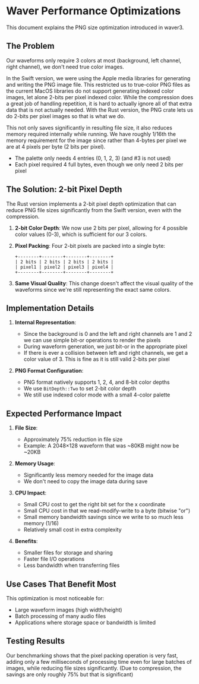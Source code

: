 # Waver Performance Optimizations

This document explains the PNG size optimization introduced in waver3.

## The Problem

Our waveforms only require 3 colors at most (background, left channel,
right channel), we don't need true color images.

In the Swift version, we were using the Apple media libraries for generating
and writing the PNG image file.  This restricted us to true-color PNG files as
the current MacOS libraries do not support generating indexed color images,
let alone 2-bits per pixel indexed color.  While the compression does a great
job of handling repetition, it is hard to actually ignore all of that extra
data that is not actually needed.  With the Rust version, the PNG crate lets
us do 2-bits per pixel images so that is what we do.

This not only saves significantly in resulting file size, it also reduces
memory required internally while running.  We have roughly 1/16th the memory
requirement for the image since rather than 4-bytes per pixel we are at 4 pixels
per byte (2 bits per pixel).

- The palette only needs 4 entries (0, 1, 2, 3) (and #3 is not used)
- Each pixel required 4 full bytes, even though we only need 2 bits per pixel

## The Solution: 2-bit Pixel Depth

The Rust version implements a 2-bit pixel depth optimization that can reduce
PNG file sizes significantly from the Swift version, even with the compression.

1. **2-bit Color Depth**: We now use 2 bits per pixel, allowing for 4 possible color values (0-3), which is sufficient for our 3 colors.

2. **Pixel Packing**: Four 2-bit pixels are packed into a single byte:
   ```
   +--------+--------+--------+--------+
   | 2 bits | 2 bits | 2 bits | 2 bits |
   | pixel1 | pixel2 | pixel3 | pixel4 |
   +--------+--------+--------+--------+
   ```

3. **Same Visual Quality**: This change doesn't affect the visual quality of the waveforms since we're still representing the exact same colors.

## Implementation Details

1. **Internal Representation**:
   - Since the background is 0 and the left and right channels are 1 and 2
     we can use simple bit-or operations to render the pixels
   - During waveform generation, we just bit-or in the appropriate pixel
   - If there is ever a collision between left and right channels, we get
     a color value of 3.  This is fine as it is still valid 2-bits per pixel

2. **PNG Format Configuration**:
   - PNG format natively supports 1, 2, 4, and 8-bit color depths
   - We use `BitDepth::Two` to set 2-bit color depth
   - We still use indexed color mode with a small 4-color palette

## Expected Performance Impact

1. **File Size**:
   - Approximately 75% reduction in file size
   - Example: A 2048×128 waveform that was ~80KB might now be ~20KB

2. **Memory Usage**:
   - Significantly less memory needed for the image data
   - We don't need to copy the image data during save

3. **CPU Impact**:
   - Small CPU cost to get the right bit set for the x coordinate
   - Small CPU cost in that we read-modify-write to a byte (bitwise "or")
   - Small memory bandwidth savings since we write to so much less memory (1/16)
   - Relatively small cost in extra complexity

4. **Benefits**:
   - Smaller files for storage and sharing
   - Faster file I/O operations
   - Less bandwidth when transferring files

## Use Cases That Benefit Most

This optimization is most noticeable for:
- Large waveform images (high width/height)
- Batch processing of many audio files
- Applications where storage space or bandwidth is limited

## Testing Results

Our benchmarking shows that the pixel packing operation is very fast, adding
only a few milliseconds of processing time even for large batches of images,
while reducing file sizes significantly.  (Due to compression, the savings are
only roughly 75% but that is significant)